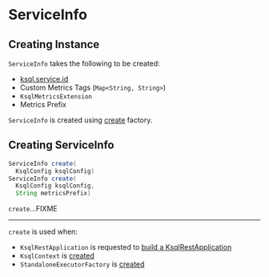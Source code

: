 # ServiceInfo

## Creating Instance

`ServiceInfo` takes the following to be created:

* <span id="serviceId"> [ksql.service.id](KsqlConfig.md#KSQL_SERVICE_ID_CONFIG)
* <span id="customMetricsTags"> Custom Metrics Tags (`Map<String, String>`)
* <span id="metricsExtension"> `KsqlMetricsExtension`
* <span id="metricsPrefix"> Metrics Prefix

`ServiceInfo` is created using [create](#create) factory.

## <span id="create"> Creating ServiceInfo

```java
ServiceInfo create(
  KsqlConfig ksqlConfig)
ServiceInfo create(
  KsqlConfig ksqlConfig,
  String metricsPrefix)
```

`create`...FIXME

---

`create` is used when:

* `KsqlRestApplication` is requested to [build a KsqlRestApplication](rest/KsqlRestApplication.md#buildApplication)
* `KsqlContext` is [created](embedded/KsqlContext.md#create)
* `StandaloneExecutorFactory` is [created](headless/StandaloneExecutorFactory.md#create)
